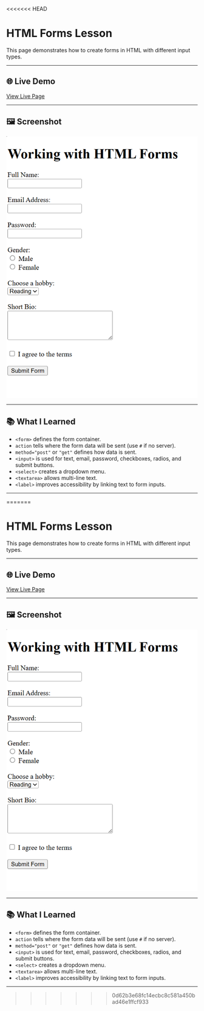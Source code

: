 <<<<<<< HEAD
# HTML Forms Lesson

This page demonstrates how to create forms in HTML with different input types.

---

## 🌐 Live Demo
[View Live Page](https://saintsamuelle.github.io/FRONTEND-LEARNING-PROGRESS/HTML/Layout-Semantics/Forms/forms.html)

---

## 🖼 Screenshot
![Screenshot of HTML Form](screenshot.png)

---

## 📚 What I Learned
- `<form>` defines the form container.
- `action` tells where the form data will be sent (use `#` if no server).
- `method="post"` or `"get"` defines how data is sent.
- `<input>` is used for text, email, password, checkboxes, radios, and submit buttons.
- `<select>` creates a dropdown menu.
- `<textarea>` allows multi-line text.
- `<label>` improves accessibility by linking text to form inputs.

---
=======
# HTML Forms Lesson

This page demonstrates how to create forms in HTML with different input types.

---

## 🌐 Live Demo
[View Live Page](https://saintsamuelle.github.io/FRONTEND-LEARNING-PROGRESS/HTML/Layout-Semantics/Forms/forms.html)

---

## 🖼 Screenshot
![Screenshot of HTML Form](screenshot.png)

---

## 📚 What I Learned
- `<form>` defines the form container.
- `action` tells where the form data will be sent (use `#` if no server).
- `method="post"` or `"get"` defines how data is sent.
- `<input>` is used for text, email, password, checkboxes, radios, and submit buttons.
- `<select>` creates a dropdown menu.
- `<textarea>` allows multi-line text.
- `<label>` improves accessibility by linking text to form inputs.

---
>>>>>>> 0d62b3e68fc14ecbc8c581a450bad46e1ffcf933

